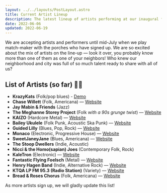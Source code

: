 ```yaml
---
layout: ../../layouts/PostLayout.astro
title: Current Artist Lineup
description: The latest lineup of artists performing at our inaugural festival this August.
date: 2022-06-06
updated: 2022-06-19
---
```


We are accepting artists and performers until mid-July when we play match-maker with the porches who have signed up.  We are so excited about the mix of artists on the line-up — look it over, you probably know more than one of them as one of your neighbors!  Who knew our neighborhood and city was full of so much talent ready to share with all of us?

## List of Artists (so far) 👩‍🎤

- **KrazyKats** (Folk/pop blues) - [Demo](https://youtu.be/OfV0_VEhurY)
- **Chase Willett** (Folk, Americana) — [Website](http://chasewillettmusic.com/)
- **Jay Mabin & Friends** (Jazz)
- **The Meghanne Storey Project** (Folk *with a 90s grunge twist*) — [Website](http://tmspmusic.com/)
- **KAIZO** (Hardcore Metal) — [Website](https://linktr.ee/kaizo.hc)
- **Bailey Ukulele** (Folk Punk, Acoustic Ska Punk) — [Website](http://baileyukulele1.bandcamp.com)
- **Guided Lilly** (Blues, Pop, Rock) — [Website](http://www.guildedlilly.com)
- **Monaco** (Electronic, Progressive House) — [Website](https://soundcloud.com/dj_monaco)
- **SweetJaneyJane** (Blues, Americana) — [Website](https://instagram.com/sweetjaneyjane)
- **The Stoop Dwellers** (Indie, Acoustic)
- **Nicci & the Homo(sapian) Joes** (Contemporary Folk, Rock)
- **KaleTron** (Electronic) — [Website](https://m.soundcloud.com/the-kaletron)
- **Fantastic Flying Foelsch** (Metal) — [Website](https://fantasticflyingfoelschs.bandcamp.com/music)
- **Henry Hagen Band** (Indie, Alternative Rock) — [Website](https://www.reverbnation.com/henryhagenband)
- **KTQA LP FM 95.3 (Radio Station)** (Variety) — [Website](https://www.ktqa.org)
- **Bread & Roses Chorus** (Folk, Americana) — [Website](https://www.marxists.org/subject/women/poetry/bread.html)

As more artists sign up, we will gladly update this list!
